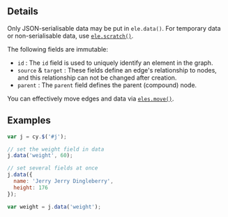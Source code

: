 ## Details

Only JSON-serialisable data may be put in `ele.data()`.  For temporary data or non-serialisable data, use [`ele.scratch()`](#ele.scratch).

The following fields are immutable:

 * `id` : The `id` field is used to uniquely identify an element in the graph.
 * `source` & `target` : These fields define an edge's relationship to nodes, and this relationship can not be changed after creation.
 * `parent` : The `parent` field defines the parent (compound) node.

You can effectively move edges and data via [`eles.move()`](#ele.move).

## Examples

```js
var j = cy.$('#j');

// set the weight field in data
j.data('weight', 60);

// set several fields at once
j.data({
  name: 'Jerry Jerry Dingleberry',
  height: 176
});

var weight = j.data('weight');
```
